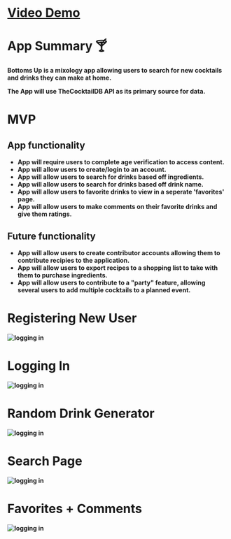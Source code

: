 <strong><h1>[Video Demo](https://vimeo.com/611938452)</h1><strong>

<strong><h1>App Summary :cocktail:</h1></strong>
Bottoms Up is a mixology app allowing users to search for new cocktails and drinks they can make at home.

The App will use TheCocktailDB API as its primary source for data. 

<strong><h1>MVP</h1></strong>

<h2>App functionality</h2>
<ul>
<li>App will require users to complete age verification to access content.</li>
<li>App will allow users to create/login to an account.</li>
<li>App will allow users to search for drinks based off ingredients.</li>
  <li>App will allow users to search for drinks based off drink name.</li>
<li>App will allow users to favorite drinks to view in a seperate 'favorites' page.</li>
<li>App will allow users to make comments on their favorite drinks and give them ratings.</li>
</ul>

<h2>Future functionality</h2>
<ul>
<li>App will allow users to create contributor accounts allowing them to contribute recipies to the application.</li>
<li>App will allow users to export recipes to a shopping list to take with them to purchase ingredients.</li>
<li>App will allow users to contribute to a "party" feature, allowing several users to add multiple cocktails to a planned event.</li>
</ul>
  
<strong><h1>Registering New User</h1></strong>
![logging in](./src/assets/register-user.gif)

<strong><h1>Logging In</h1></strong>
![logging in](./src/assets/login-gif.gif)

<strong><h1>Random Drink Generator</h1></strong>
![logging in](./src/assets/random-generator.gif)
  
<strong><h1>Search Page</h1></strong>
![logging in](./src/assets/search.gif)
  
<strong><h1>Favorites + Comments</h1></strong>
![logging in](./src/assets/favorites-comments.gif)
